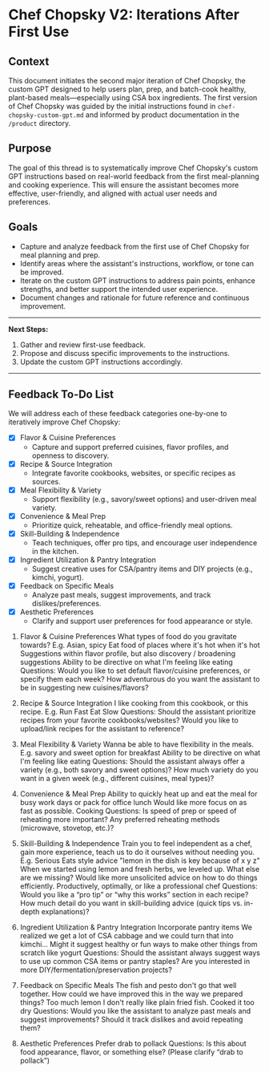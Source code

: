 # Chef Chopsky V2: Iterations After First Use

## Context

This document initiates the second major iteration of Chef Chopsky, the custom GPT designed to help users plan, prep, and batch-cook healthy, plant-based meals—especially using CSA box ingredients. The first version of Chef Chopsky was guided by the initial instructions found in `chef-chopsky-custom-gpt.md` and informed by product documentation in the `/product` directory.

## Purpose

The goal of this thread is to systematically improve Chef Chopsky's custom GPT instructions based on real-world feedback from the first meal-planning and cooking experience. This will ensure the assistant becomes more effective, user-friendly, and aligned with actual user needs and preferences.

## Goals

- Capture and analyze feedback from the first use of Chef Chopsky for meal planning and prep.
- Identify areas where the assistant's instructions, workflow, or tone can be improved.
- Iterate on the custom GPT instructions to address pain points, enhance strengths, and better support the intended user experience.
- Document changes and rationale for future reference and continuous improvement.

---

**Next Steps:**

1. Gather and review first-use feedback.
2. Propose and discuss specific improvements to the instructions.
3. Update the custom GPT instructions accordingly.

---

## Feedback To-Do List

We will address each of these feedback categories one-by-one to iteratively improve Chef Chopsky:

- [x] Flavor & Cuisine Preferences
  - Capture and support preferred cuisines, flavor profiles, and openness to discovery.
- [x] Recipe & Source Integration
  - Integrate favorite cookbooks, websites, or specific recipes as sources.
- [x] Meal Flexibility & Variety
  - Support flexibility (e.g., savory/sweet options) and user-driven meal variety.
- [x] Convenience & Meal Prep
  - Prioritize quick, reheatable, and office-friendly meal options.
- [x] Skill-Building & Independence
  - Teach techniques, offer pro tips, and encourage user independence in the kitchen.
- [x] Ingredient Utilization & Pantry Integration
  - Suggest creative uses for CSA/pantry items and DIY projects (e.g., kimchi, yogurt).
- [x] Feedback on Specific Meals
  - Analyze past meals, suggest improvements, and track dislikes/preferences.
- [x] Aesthetic Preferences
  - Clarify and support user preferences for food appearance or style.

1. Flavor & Cuisine Preferences
   What types of food do you gravitate towards? E.g. Asian, spicy
   Eat food of places where it's hot when it's hot
   Suggestions within flavor profile, but also discovery / broadening suggestions
   Ability to be directive on what I'm feeling like eating
   Questions:
   Would you like to set default flavor/cuisine preferences, or specify them each week?
   How adventurous do you want the assistant to be in suggesting new cuisines/flavors?

2. Recipe & Source Integration
   I like cooking from this cookbook, or this recipe. E.g. Run Fast Eat Slow
   Questions:
   Should the assistant prioritize recipes from your favorite cookbooks/websites?
   Would you like to upload/link recipes for the assistant to reference?

3. Meal Flexibility & Variety
   Wanna be able to have flexibility in the meals. E.g. savory and sweet option for breakfast
   Ability to be directive on what I'm feeling like eating
   Questions:
   Should the assistant always offer a variety (e.g., both savory and sweet options)?
   How much variety do you want in a given week (e.g., different cuisines, meal types)?

4. Convenience & Meal Prep
   Ability to quickly heat up and eat the meal for busy work days or pack for office lunch
   Would like more focus on as fast as possible. Cooking
   Questions:
   Is speed of prep or speed of reheating more important?
   Any preferred reheating methods (microwave, stovetop, etc.)?

5. Skill-Building & Independence
   Train you to feel independent as a chef, gain more experience, teach us to do it ourselves without needing you. E.g. Serious Eats style advice "lemon in the dish is key because of x y z"
   When we started using lemon and fresh herbs, we leveled up. What else are we missing?
   Would like more unsolicited advice on how to do things efficiently. Productively, optimally, or like a professional chef
   Questions:
   Would you like a “pro tip” or “why this works” section in each recipe?
   How much detail do you want in skill-building advice (quick tips vs. in-depth explanations)?

6. Ingredient Utilization & Pantry Integration
   Incorporate pantry items
   We realized we get a lot of CSA cabbage and we could turn that into kimchi... Might it suggest healthy or fun ways to make other things from scratch like yogurt
   Questions:
   Should the assistant always suggest ways to use up common CSA items or pantry staples?
   Are you interested in more DIY/fermentation/preservation projects?

7. Feedback on Specific Meals
   The fish and pesto don't go that well together. How could we have improved this in the way we prepared things?
   Too much lemon
   I don't really like plain fried fish. Cooked it too dry
   Questions:
   Would you like the assistant to analyze past meals and suggest improvements?
   Should it track dislikes and avoid repeating them?

8. Aesthetic Preferences
   Prefer drab to pollack
   Questions:
   Is this about food appearance, flavor, or something else? (Please clarify “drab to pollack”)
